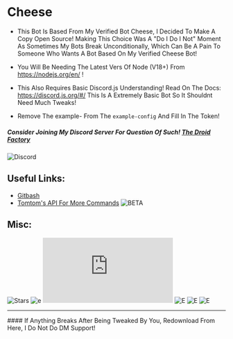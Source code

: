 # Cheese
- This Bot Is Based From My Verified Bot Cheese, I Decided To Make A Copy Open Source!
Making This Choice Was A "Do I Do I Not" Moment As Sometimes My Bots Break Unconditionally, Which Can Be A Pain To Someone Who Wants A Bot Based On My Verified Cheese Bot!

- You Will Be Needing The Latest Vers Of Node (V18+) From https://nodejs.org/en/ !
- This Also Requires Basic Discord.js Understanding! Read On The Docs: https://discord.js.org/#/ This Is A Extremely Basic Bot So It Shouldnt Need Much Tweaks!

- Remove The example- From The `example-config` And Fill In The Token!


##### Consider Joining My Discord Server For Question Of Such! [The Droid Factory](https://discord.gg/763gUAQDHq)
![Discord](https://img.shields.io/discord/1028696197424234626?color=red&label=Discord%20Online%20Members&logo=Discord&logoColor=purple&style=for-the-badge)


## Useful Links:

- [Gitbash](https://gitforwindows.org/)
- [Tomtom's API For More Commands](http://tomtomvader298.uk/api/)
![BETA](https://img.shields.io/badge/Status-Active-purple?&style=for-the-badge)

## Misc:
![Stars](https://img.shields.io/github/stars/Tomtom-Skywalker/cheese?&style=for-the-badge) ![e](https://img.shields.io/maintenance/yes/2022?&style=for-the-badge) ![E](https://img.shields.io/node/v/discord.js?&style=for-the-badge) ![E](https://img.shields.io/github/repo-size/Tomtom-Skywalker/cheese?&style=for-the-badge) ![E](https://img.shields.io/github/sponsors/Tomtom-Skywalker?&style=for-the-badge) ![E](https://img.shields.io/github/checks-status/Tomtom-Skywalker/cheese/main?&style=for-the-badge)

<hr>
#### If Anything Breaks After Being Tweaked By You, Redownload From Here, I Do Not Do DM Support!
